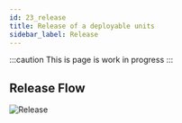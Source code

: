 ```yaml
---
id: 23_release
title: Release of a deployable units
sidebar_label: Release
---
```

:::caution
This is page is work in progress
:::

## Release Flow
![Release](/img/plantuml/70_reference_release_flow.svg)



